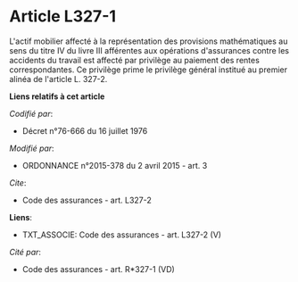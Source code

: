 # Article L327-1

L'actif mobilier affecté à la représentation des provisions mathématiques au sens du titre IV du livre III afférentes aux
opérations d'assurances contre les accidents du travail est affecté par privilège au paiement des rentes correspondantes. Ce
privilège prime le privilège général institué au premier alinéa de l'article L. 327-2.

**Liens relatifs à cet article**

_Codifié par_:

  - Décret n°76-666 du 16 juillet 1976

_Modifié par_:

  - ORDONNANCE n°2015-378 du 2 avril 2015 - art. 3

_Cite_:

  - Code des assurances - art. L327-2

**Liens**:

  - TXT_ASSOCIE: Code des assurances - art. L327-2 (V)

_Cité par_:

  - Code des assurances - art. R*327-1 (VD)
